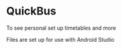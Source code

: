 QuickBus
========

To see personal set up timetables and more

Files are set up for use with Android Studio
